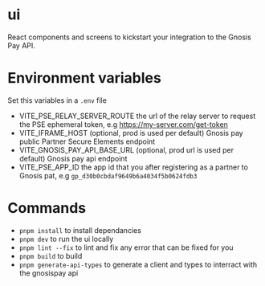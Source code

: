 # ui

React components and screens to kickstart your integration to the Gnosis Pay API.

# Environment variables
Set this variables in a `.env` file
- VITE_PSE_RELAY_SERVER_ROUTE the url of the relay server to request the PSE ephemeral token, e.g https://my-server.com/get-token
- VITE_IFRAME_HOST (optional, prod is used per default) Gnosis pay public Partner Secure Elements endpoint
- VITE_GNOSIS_PAY_API_BASE_URL (optional, prod url is used per default) Gnosis pay api endpoint
- VITE_PSE_APP_ID the app id that you after registering as a partner to Gnosis pat, e.g `gp_d30b0cbdaf9649b6a4034f5b0624fdb3`

# Commands
- `pnpm install` to install dependancies
- `pnpm dev` to run the ui locally
- `pnpm lint --fix` to lint and fix any error that can be fixed for you
- `pnpm build` to build
- `pnpm generate-api-types` to generate a client and types to interract with the gnosispay api